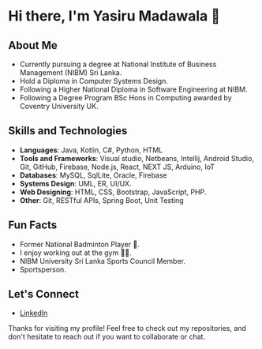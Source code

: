 # Hi there, I'm Yasiru Madawala 👋

## About Me
- Currently pursuing a degree at National Institute of Business Management (NIBM) Sri Lanka.
- Hold a Diploma in Computer Systems Design.
- Following a Higher National Diploma in Software Engineering at NIBM.
- Following a Degree Program BSc Hons in Computing awarded by Coventry University UK.

## Skills and Technologies

- **Languages**: Java, Kotlin, C#, Python, HTML
- **Tools and Frameworks**: Visual studio, Netbeans, Intellij, Android Studio, Git, GitHub, Firebase, Node.js, React, NEXT JS, Arduino, IoT
- **Databases**: MySQL, SqlLite, Oracle, Firebase
- **Systems Design**: UML, ER, UI/UX.
- **Web Designing**: HTML, CSS, Bootstrap, JavaScript, PHP.
- **Other**: Git, RESTful APIs, Spring Boot, Unit Testing

## Fun Facts

- Former National Badminton Player 🏸.
- I enjoy working out at the gym 🏋️‍♂️.
- NIBM University Sri Lanka Sports Council Member.
- Sportsperson.

## Let's Connect

- [LinkedIn](https://www.linkedin.com/in/yasiru-madawala-b75052275/)

Thanks for visiting my profile! Feel free to check out my repositories, and don't hesitate to reach out if you want to collaborate or chat.
